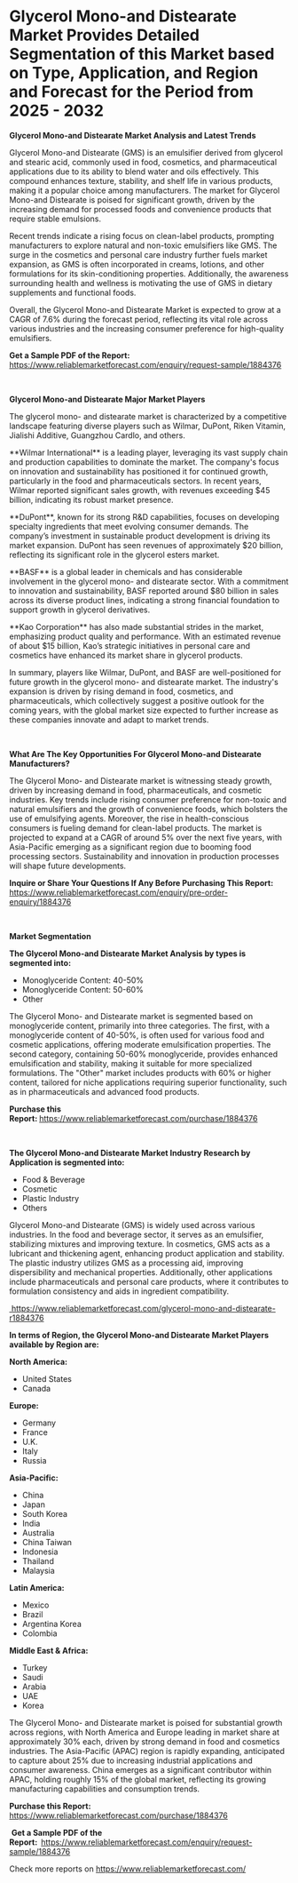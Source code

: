 <p><h1>Glycerol Mono-and Distearate Market Provides Detailed Segmentation of this Market based on Type, Application, and Region and Forecast for the Period from 2025 - 2032</h1></p><p><strong>Glycerol Mono-and Distearate Market Analysis and Latest Trends</strong></p>
<p><p>Glycerol Mono-and Distearate (GMS) is an emulsifier derived from glycerol and stearic acid, commonly used in food, cosmetics, and pharmaceutical applications due to its ability to blend water and oils effectively. This compound enhances texture, stability, and shelf life in various products, making it a popular choice among manufacturers. The market for Glycerol Mono-and Distearate is poised for significant growth, driven by the increasing demand for processed foods and convenience products that require stable emulsions.</p><p>Recent trends indicate a rising focus on clean-label products, prompting manufacturers to explore natural and non-toxic emulsifiers like GMS. The surge in the cosmetics and personal care industry further fuels market expansion, as GMS is often incorporated in creams, lotions, and other formulations for its skin-conditioning properties. Additionally, the awareness surrounding health and wellness is motivating the use of GMS in dietary supplements and functional foods. </p><p>Overall, the Glycerol Mono-and Distearate Market is expected to grow at a CAGR of 7.6% during the forecast period, reflecting its vital role across various industries and the increasing consumer preference for high-quality emulsifiers.</p></p>
<p><strong>Get a Sample PDF of the Report:&nbsp;</strong> <a href="https://www.reliablemarketforecast.com/enquiry/request-sample/1884376?utm_campaign=2732&utm_medium=2&utm_source=Github&utm_content=ia&utm_term=03042025&utm_id=glycerol-mono-and-distearate">https://www.reliablemarketforecast.com/enquiry/request-sample/1884376</a></p>
<p>&nbsp;</p>
<p><strong>Glycerol Mono-and Distearate Major Market Players</strong></p>
<p><p>The glycerol mono- and distearate market is characterized by a competitive landscape featuring diverse players such as Wilmar, DuPont, Riken Vitamin, Jialishi Additive, Guangzhou Cardlo, and others. </p><p>**Wilmar International** is a leading player, leveraging its vast supply chain and production capabilities to dominate the market. The company's focus on innovation and sustainability has positioned it for continued growth, particularly in the food and pharmaceuticals sectors. In recent years, Wilmar reported significant sales growth, with revenues exceeding $45 billion, indicating its robust market presence.</p><p>**DuPont**, known for its strong R&D capabilities, focuses on developing specialty ingredients that meet evolving consumer demands. The company’s investment in sustainable product development is driving its market expansion. DuPont has seen revenues of approximately $20 billion, reflecting its significant role in the glycerol esters market.</p><p>**BASF** is a global leader in chemicals and has considerable involvement in the glycerol mono- and distearate sector. With a commitment to innovation and sustainability, BASF reported around $80 billion in sales across its diverse product lines, indicating a strong financial foundation to support growth in glycerol derivatives.</p><p>**Kao Corporation** has also made substantial strides in the market, emphasizing product quality and performance. With an estimated revenue of about $15 billion, Kao’s strategic initiatives in personal care and cosmetics have enhanced its market share in glycerol products.</p><p>In summary, players like Wilmar, DuPont, and BASF are well-positioned for future growth in the glycerol mono- and distearate market. The industry's expansion is driven by rising demand in food, cosmetics, and pharmaceuticals, which collectively suggest a positive outlook for the coming years, with the global market size expected to further increase as these companies innovate and adapt to market trends.</p></p>
<p>&nbsp;</p>
<p><strong>What Are The Key Opportunities For Glycerol Mono-and Distearate Manufacturers?</strong></p>
<p><p>The Glycerol Mono- and Distearate market is witnessing steady growth, driven by increasing demand in food, pharmaceuticals, and cosmetic industries. Key trends include rising consumer preference for non-toxic and natural emulsifiers and the growth of convenience foods, which bolsters the use of emulsifying agents. Moreover, the rise in health-conscious consumers is fueling demand for clean-label products. The market is projected to expand at a CAGR of around 5% over the next five years, with Asia-Pacific emerging as a significant region due to booming food processing sectors. Sustainability and innovation in production processes will shape future developments.</p></p>
<p><strong>Inquire or Share Your Questions If Any Before Purchasing This Report:</strong> <a href="https://www.reliablemarketforecast.com/enquiry/pre-order-enquiry/1884376?utm_campaign=2732&utm_medium=2&utm_source=Github&utm_content=ia&utm_term=03042025&utm_id=glycerol-mono-and-distearate">https://www.reliablemarketforecast.com/enquiry/pre-order-enquiry/1884376</a></p>
<p>&nbsp;</p>
<p><strong>Market Segmentation</strong></p>
<p><strong>The Glycerol Mono-and Distearate Market Analysis by types is segmented into:</strong></p>
<p><ul><li>Monoglyceride Content: 40-50%</li><li>Monoglyceride Content: 50-60%</li><li>Other</li></ul></p>
<p><p>The Glycerol Mono- and Distearate market is segmented based on monoglyceride content, primarily into three categories. The first, with a monoglyceride content of 40-50%, is often used for various food and cosmetic applications, offering moderate emulsification properties. The second category, containing 50-60% monoglyceride, provides enhanced emulsification and stability, making it suitable for more specialized formulations. The "Other" market includes products with 60% or higher content, tailored for niche applications requiring superior functionality, such as in pharmaceuticals and advanced food products.</p></p>
<p><strong>Purchase this Report:&nbsp;</strong><a href="https://www.reliablemarketforecast.com/purchase/1884376?utm_campaign=2732&utm_medium=2&utm_source=Github&utm_content=ia&utm_term=03042025&utm_id=glycerol-mono-and-distearate">https://www.reliablemarketforecast.com/purchase/1884376</a></p>
<p>&nbsp;</p>
<p><strong>The Glycerol Mono-and Distearate Market Industry Research by Application is segmented into:</strong></p>
<p><ul><li>Food & Beverage</li><li>Cosmetic</li><li>Plastic Industry</li><li>Others</li></ul></p>
<p><p>Glycerol Mono-and Distearate (GMS) is widely used across various industries. In the food and beverage sector, it serves as an emulsifier, stabilizing mixtures and improving texture. In cosmetics, GMS acts as a lubricant and thickening agent, enhancing product application and stability. The plastic industry utilizes GMS as a processing aid, improving dispersibility and mechanical properties. Additionally, other applications include pharmaceuticals and personal care products, where it contributes to formulation consistency and aids in ingredient compatibility.</p></p>
<p><a href="https://www.reliablemarketforecast.com/glycerol-mono-and-distearate-r1884376?utm_campaign=2732&utm_medium=2&utm_source=Github&utm_content=ia&utm_term=03042025&utm_id=glycerol-mono-and-distearate">&nbsp;https://www.reliablemarketforecast.com/glycerol-mono-and-distearate-r1884376</a></p>
<p><strong>In terms of Region, the Glycerol Mono-and Distearate Market Players available by Region are:</strong></p>
<p>
    <p> <strong> North America: </strong>
        <ul>
            <li>United States</li>
            <li>Canada</li>
        </ul>
        </p> 
    <p> <strong> Europe: </strong>
        <ul>
            <li>Germany</li>
            <li>France</li>
            <li>U.K.</li>
            <li>Italy</li>
            <li>Russia</li>
        </ul>
        </p> 
    <p> <strong> Asia-Pacific: </strong>
        <ul>
            <li>China</li>
            <li>Japan</li>
            <li>South Korea</li>
            <li>India</li>
            <li>Australia</li>
            <li>China Taiwan</li>
            <li>Indonesia</li>
            <li>Thailand</li>
            <li>Malaysia</li>
        </ul>
        </p> 
    <p> <strong> Latin America: </strong>
        <ul>
            <li>Mexico</li>
            <li>Brazil</li>
            <li>Argentina Korea</li>
            <li>Colombia</li>
        </ul>
        </p> 
    <p> <strong> Middle East & Africa: </strong>
        <ul>
            <li>Turkey</li>
            <li>Saudi</li>
            <li>Arabia</li>
            <li>UAE</li>
            <li>Korea</li>
        </ul>
    </p>
    </p>
<p><p>The Glycerol Mono- and Distearate market is poised for substantial growth across regions, with North America and Europe leading in market share at approximately 30% each, driven by strong demand in food and cosmetics industries. The Asia-Pacific (APAC) region is rapidly expanding, anticipated to capture about 25% due to increasing industrial applications and consumer awareness. China emerges as a significant contributor within APAC, holding roughly 15% of the global market, reflecting its growing manufacturing capabilities and consumption trends.</p></p>
<p><strong>Purchase this Report: </strong><a href="https://www.reliablemarketforecast.com/purchase/1884376?utm_campaign=2732&utm_medium=2&utm_source=Github&utm_content=ia&utm_term=03042025&utm_id=glycerol-mono-and-distearate">https://www.reliablemarketforecast.com/purchase/1884376</a></p>
<p>&nbsp;<strong>Get a Sample PDF of the Report:&nbsp;&nbsp;</strong><a href="https://www.reliablemarketforecast.com/enquiry/request-sample/1884376?utm_campaign=2732&utm_medium=2&utm_source=Github&utm_content=ia&utm_term=03042025&utm_id=glycerol-mono-and-distearate">https://www.reliablemarketforecast.com/enquiry/request-sample/1884376</a></p>
<p><strong></strong></p>
<p>Check more reports on <a href="https://www.reliablemarketforecast.com/?utm_campaign=2732&utm_medium=2&utm_source=Github&utm_content=ia&utm_term=03042025&utm_id=glycerol-mono-and-distearate">https://www.reliablemarketforecast.com/</a></p>